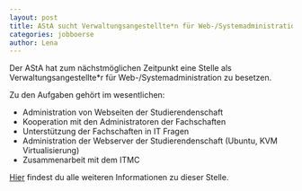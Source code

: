 ```yaml
---
layout: post
title: AStA sucht Verwaltungsangestellte*n für Web-/Systemadministration
categories: jobboerse
author: Lena
---
```


Der AStA hat zum nächstmöglichen Zeitpunkt eine Stelle als Verwaltungsangestellte*r für Web-/Systemadministration zu besetzen.

Zu den Aufgaben gehört im wesentlichen:

* Administration von Webseiten der Studierendenschaft
* Kooperation mit den Administratoren der Fachschaften
* Unterstützung der Fachschaften in IT Fragen
* Administration der Webserver der Studierendenschaft (Ubuntu, KVM Virtualisierung)
* Zusammenarbeit mit dem ITMC

[Hier](dokumente/ausschreibungen_jobboerse/2017-06-09_asta1.pdf) findest du alle weiteren Informationen zu dieser Stelle.
